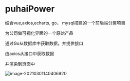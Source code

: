 # puhaiPower

结合vue,axios,echarts, go， mysql搭建的一个前后端分离项目

为公司做可视化界面的一个原始产品

通过Go从数据库中获取数据，并提供接口

由axios从接口中获取数据

并渲染到页面中

![image-20210301140406920](http://picture.nj-jay.com/image-20210301140406920.png)